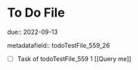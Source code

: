 # To Do File

due:: 2022-09-13

metadatafield:: todoTestFile_559_26

- [ ] Task of todoTestFile_559 1 [[Query me]]

